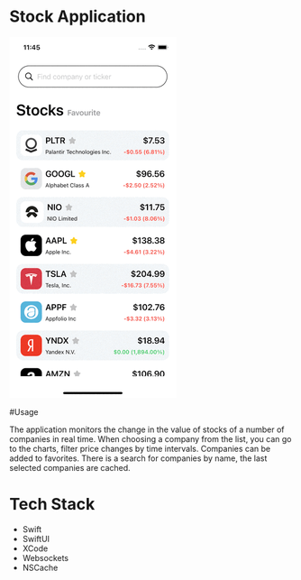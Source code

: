 #  Stock Application

![](Stock/preview.gif)

#Usage

The application monitors the change in the value of stocks of a number of companies in real time. When choosing a company from the list, you can go to the charts, filter price changes by time intervals. Companies can be added to favorites. There is a search for companies by name, the last selected companies are cached.

# Tech Stack

- Swift
- SwiftUI
- XCode
- Websockets
- NSCache
